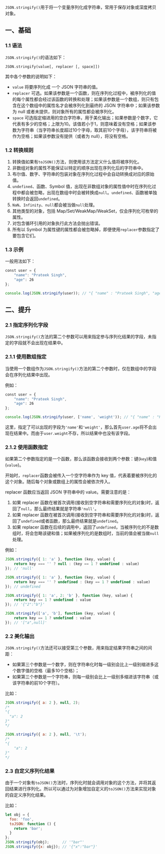 `JSON.stringify()`用于将一个变量序列化成字符串，常用于保存对象或深度拷贝对象。

## 一、基础

### 1.1 语法

`JSON.stringify()`的语法如下：

```
JSON.stringify(value[, replacer [, space]])
```

其中各个参数的说明如下：

* `value` 将要序列化成 一个 JSON 字符串的值。
* `replacer` 可选。如果该参数是一个函数，则在序列化过程中，被序列化的值的每个属性都会经过该函数的转换和处理；如果该参数是一个数组，则只有包含在这个数组中的属性名才会被序列化到最终的 JSON 字符串中；如果该参数为 null 或者未提供，则对象所有的属性都会被序列化。
* `space` 可选指定缩进用的空白字符串，用于美化输出；如果参数是个数字，它代表有多少的空格；上限为10。该值若小于1，则意味着没有空格；如果该参数为字符串（当字符串长度超过10个字母，取其前10个字母），该字符串将被作为空格；如果该参数没有提供（或者为 null），将没有空格。

### 1.2 转换规则

1. 转换值如果有`toJSON()`方法，则使用该方法定义什么值将被序列化。
2. 非数组对象的属性不能保证以特定的顺序出现在序列化后的字符串中。
3. 布尔值、数字、字符串的包装对象在序列化过程中会自动转换成对应的原始值。
4. `undefined`、函数、Symbol 值，出现在非数组对象的属性值中时在序列化过程中都会被忽略，出现在数组中时会被转换成`null`。`undefined`、函数被单独转换时会返回`undefined`。
5. `NaN`、`Infinity`、`null`都会被当做`null`处理。
6. 其他类型的对象，包括 Map/Set/WeakMap/WeakSet，仅会序列化可枚举的属性。
7. 对包含循环引用的对象执行此方法会抛出错误。
8. 所有以 Symbol 为属性键的属性都会被忽略掉，即便使用`replacer`参数指定了要包含它们。

### 1.3 示例

一般用法如下：

```JavaScript
const user = { 
    "name": "Prateek Singh",
    "age": 26
};

console.log(JSON.stringify(user)); // "{ "name" : "Prateek Singh", "age" :26 }" 
```

## 二、提升

### 2.1 指定序列化字段

`JSON.stringify()`方法的第二个参数可以用来指定参与序列化结果的字段，未指定的字段就不会出现在结果中。

### 2.1.1 使用数组指定

当使用一个数组作为`JSON.stringify()`方法的第二个参数时，仅在数组中的字段会在序列化结果中出现。

例如：

```JavaScript
const user = { 
    "name": "Prateek Singh",
    "age": 26
};

console.log(JSON.stringify(user, ['name', 'weight')); // "{ "name" : "Prateek Singh" }" 
```

这里，指定了可以出现的字段为`'name'`和`'weight'`，那么首先`user.age`将不会出现在结果中。而由于`user.weight`不存，所以结果中也没有该字段。

### 2.1.2 使用函数指定

如果第二个参数指定的是一个函数，那么该函数会接收到两个参数：键(`key`)和值(`value`)。

开始时，`replacer`函数会被传入一个空字符串作为 key 值，代表着要被序列化的这个对象。随后每个对象或数组上的属性会被依次传入。 

replacer 函数应当返回 JSON 字符串中的 value。需要注意的是：

1. 如果 replacer 函数在被首次调用(接收到空字符串和需要序列化的对象)时，返回了`null`，那么最终结果就是字符串`'null'`。
2. 如果 replacer 函数在被首次调用(接收到空字符串和需要序列化的对象)时，返回了`undefined`或者函数，那么最终结果就是`undefined`。
3. 如果 replacer 函数在后续的调用中，返回了`undefined`，当被序列化的不是数组时，将会忽略该键和值；如果被序列化的是数组时，当前的值会被当做`null`处理。

例如：

```JavaScript
JSON.stringify({ 1: 'a' }, function (key, value) {
    return key === '' ? null : (key == 1 ? undefined : value)
}); // 'null'

JSON.stringify({ 1: 'a' }, function (key, value) {
    return key === '' ? undefined : (key == 1 ? undefined : value)
}); // undefined

JSON.stringify({ 1: 'a', 2: 'b' }, function (key, value) {
    return key == 1 ? undefined : value
}); // '{"2":"b"}'

JSON.stringify(['a', 'b'], function (key, value) {
    return key == 1 ? undefined : value
}); // '["a",null]'
```

### 2.2 美化输出

`JSON.stringify()`方法还可以接受第三个参数，用来指定结果字符串之间的间距：

* 如果第三个参数是一个数字，则在字符串化时每一级别会比上一级别缩进多这个数字值的空格（最多10个空格）；
* 如果第三个参数是一个字符串，则每一级别会比上一级别多缩进该字符串（或该字符串的前10个字符）。

比如：

```JavaScript
JSON.stringify({ a: 2 }, null, 2);
/*
"{
  "a": 2
}"
*/

JSON.stringify({ a: 2 }, null, '\t');
/*
"{
    "a": 2
}"
*/
```

### 2.3 自定义序列化结果

由于一个对象有`toJSON()`方法时，序列化时就会调用对象的这个方法，并将其返回结果进行序列化。所以可以通过为对象增加自定义的`toJSON()`方法来实现对象的自定义序列化结果。

比如：

```JavaScript
let obj = {
  foo: 'foo',
  toJSON: function () {
    return 'bar';
  }
};
JSON.stringify(obj);      // '"bar"'
JSON.stringify({x: obj}); // '{"x":"bar"}'
```


